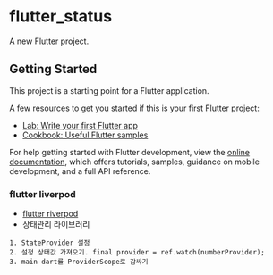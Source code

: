 # flutter_status

A new Flutter project.

## Getting Started

This project is a starting point for a Flutter application.

A few resources to get you started if this is your first Flutter project:

- [Lab: Write your first Flutter app](https://docs.flutter.dev/get-started/codelab)
- [Cookbook: Useful Flutter samples](https://docs.flutter.dev/cookbook)

For help getting started with Flutter development, view the
[online documentation](https://docs.flutter.dev/), which offers tutorials,
samples, guidance on mobile development, and a full API reference.

### flutter liverpod
- [flutter riverpod](https://pub.dev/packages/riverpod)
- 상태관리 라이브러리
```agsl
1. StateProvider 설정
2. 설정 상태값 가져오기. final provider = ref.watch(numberProvider);
3. main dart를 ProviderScope로 감싸기
```
